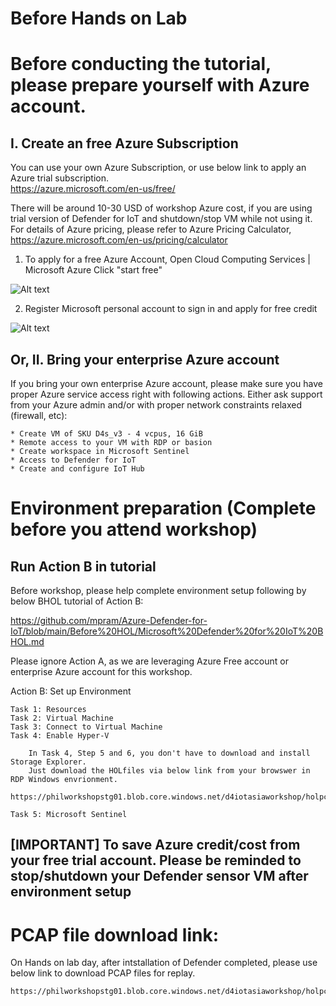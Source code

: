 
# Before Hands on Lab


# Before conducting the tutorial, please prepare yourself with Azure account. 

## I. Create an free Azure Subscription
    
You can use your own Azure Subscription, or use below link to apply an Azure trial subscription.    
https://azure.microsoft.com/en-us/free/

There will be around 10-30 USD of workshop Azure cost, if you are using trial version of Defender for IoT and shutdown/stop VM while not using it.
For details of Azure pricing, please refer to Azure Pricing Calculator, https://azure.microsoft.com/en-us/pricing/calculator

1. To apply for a free Azure Account, Open Cloud Computing Services | Microsoft Azure
Click "start free"

![Alt text](figures/bhol-1.jpg?raw=true "start")

2. Register Microsoft personal account to sign in and apply for free credit

![Alt text](figures/bhol-2.jpg?raw=true "start")


## Or, II. Bring your enterprise Azure account

If you bring your own enterprise Azure account, please make sure you have proper Azure service access right with following actions. 
Either ask support from your Azure admin and/or with proper network constraints relaxed (firewall, etc):

    * Create VM of SKU D4s_v3 - 4 vcpus, 16 GiB
    * Remote access to your VM with RDP or basion 
    * Create workspace in Microsoft Sentinel
    * Access to Defender for IoT
    * Create and configure IoT Hub

# Environment preparation (Complete before you attend workshop)

## Run Action B in tutorial

Before workshop, please help complete environment setup following by below BHOL tutorial of Action B: 

https://github.com/mpram/Azure-Defender-for-IoT/blob/main/Before%20HOL/Microsoft%20Defender%20for%20IoT%20BHOL.md

Please ignore Action A, as we are leveraging Azure Free account or enterprise Azure account for this workshop.

Action B: Set up Environment

    Task 1: Resources
    Task 2: Virtual Machine
    Task 3: Connect to Virtual Machine
    Task 4: Enable Hyper-V

        In Task 4, Step 5 and 6, you don't have to download and install Storage Explorer.
        Just download the HOLfiles via below link from your browswer in RDP Windows envrionment.
        https://philworkshopstg01.blob.core.windows.net/d4iotasiaworkshop/holpcaps.zip    

    Task 5: Microsoft Sentinel

## [IMPORTANT] To save Azure credit/cost from your free trial account. Please be reminded to stop/shutdown your Defender sensor VM after environment setup


# PCAP file download link:

On Hands on lab day, after intstallation of Defender completed, please use below link to download PCAP files for replay.

    https://philworkshopstg01.blob.core.windows.net/d4iotasiaworkshop/holpcaps.zip


